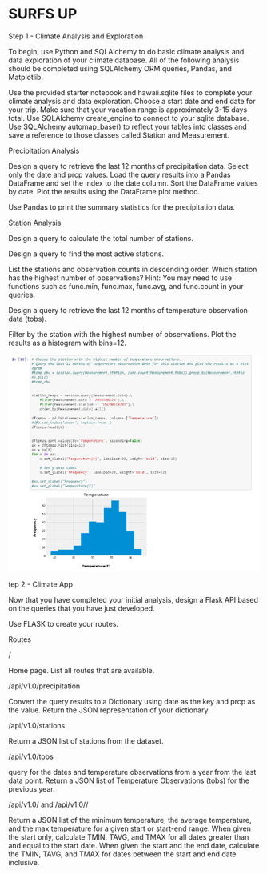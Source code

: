 # SURFS UP


Step 1 - Climate Analysis and Exploration

To begin, use Python and SQLAlchemy to do basic climate analysis and data exploration of your climate database. All of the following analysis should be completed using SQLAlchemy ORM queries, Pandas, and Matplotlib.


Use the provided starter notebook and hawaii.sqlite files to complete your climate analysis and data exploration.
Choose a start date and end date for your trip. Make sure that your vacation range is approximately 3-15 days total.
Use SQLAlchemy create_engine to connect to your sqlite database.
Use SQLAlchemy automap_base() to reflect your tables into classes and save a reference to those classes called Station and Measurement.



Precipitation Analysis


Design a query to retrieve the last 12 months of precipitation data.
Select only the date and prcp values.
Load the query results into a Pandas DataFrame and set the index to the date column.
Sort the DataFrame values by date.
Plot the results using the DataFrame plot method.




Use Pandas to print the summary statistics for the precipitation data.



Station Analysis


Design a query to calculate the total number of stations.

Design a query to find the most active stations.


List the stations and observation counts in descending order.
Which station has the highest number of observations?
Hint: You may need to use functions such as func.min, func.max, func.avg, and func.count in your queries.



Design a query to retrieve the last 12 months of temperature observation data (tobs).


Filter by the station with the highest number of observations.
Plot the results as a histogram with bins=12.

![Alt text](image/image.PNG?raw=true "Optional Title")


tep 2 - Climate App

Now that you have completed your initial analysis, design a Flask API based on the queries that you have just developed.


Use FLASK to create your routes.



Routes



/


Home page.
List all routes that are available.



/api/v1.0/precipitation


Convert the query results to a Dictionary using date as the key and prcp as the value.
Return the JSON representation of your dictionary.



/api/v1.0/stations


Return a JSON list of stations from the dataset.



/api/v1.0/tobs


query for the dates and temperature observations from a year from the last data point.
Return a JSON list of Temperature Observations (tobs) for the previous year.



/api/v1.0/<start> and /api/v1.0/<start>/<end>


Return a JSON list of the minimum temperature, the average temperature, and the max temperature for a given start or start-end range.
When given the start only, calculate TMIN, TAVG, and TMAX for all dates greater than and equal to the start date.
When given the start and the end date, calculate the TMIN, TAVG, and TMAX for dates between the start and end date inclusive.



